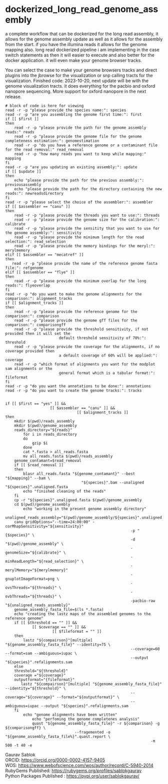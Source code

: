 # dockerized_long_read_genome_assembly
a complete workflow that can be dockerized for the long read assembly, it allows for the genome assembly update as well as it allows for the assembly from the start. if you have the illumina reads it allows for the genome mapping also. long read dockerized pipeline i am implementing in the case switch statements as then it will easier to execute and also better for the docker application. it will even
make your genome browser tracks. 

You can select the case to make your genome browsers tracks and direct plugins into the jbrowse for the visualization or snp calling tracts for the visualization. Finished code: 2023-10-20, next update will be with the genome visualization tracts. it does everything for the pacbio and oxford nanopore sequencing. More support for oxford nanopore in the next release.

```
# block of code is here for viewing
read -r -p "please provide the species name:": species
read -r -p "are you assembling the genome first time:": first
if [[ $first ]]
then 
    read -r -p "please provide the path for the genome assembly reads:" reads
    read -r -p "please provide the genome file for the genome completeness estimation:": genomestimation
    read -r -p "do you have a reference genome or a contaminant file for the read removal:" read_removal
    read -r -p "how many reads you want to keep while mapping:" mapping
fi
read -r -p "are you updating an existing assembly:": update
if [[ $update ]]
then 
    echo "please provide the path for the previous assembly:": previousassembly
    echo "please provide the path for the directory containing the new reads:": newreadsdirectory
fi 
read -r -p "please select the choice of the assembler:": assembler
if [[ $assembler == "canu" ]] 
then 
    read -r -p "please provide the threads you want to use:": threads
    read -r -p "please provide the genome size for the calibration:": calibrate
    read -r -p "please provide the sensitity that you want to use for the genome assembly:": sensitivity
    read -r -p "please provide the minimum length for the read selection:": read_selection
    read -r -p "please provide the memory bindings for the meryl:": merylmemory
elif [[ $assembler == "mecatref" ]]
then 
   read -r -p "please provide the name of the reference genome fasta file:": refgenome
elif [[ $assembler == "flye" ]]
then 
    read -r -p "please provide the minimum overlap for the long reads:": flyeoverlap
fi
read -r -p "do you want to make the genome alignments for the comparison:": alignment_tracks
if [[ $alignment_tracks ]]
then 
    read -r -p "please provide the reference genome for the comparison:": comparison
    read -r -p "please provide the genome gff files for the comparison:": comparisongff
    read -r -p "please provide the threshold sensitivity, if not provided then it will set the
                        default threshold sensitivity of 70%:": threshold
    read -r -p "please provide the coverage for the alignments, if no coverage provided then
                        a default coverage of 60% will be applied:": coverage 
    read -r -p "which format of alignments you want for the modplot sam alignments or the 
                        general format which is a tabular format:": fileformat
fi
read -r -p "do you want the annotations to be done:": annotations
read -r -p "do you want to create the genome tracks:": tracks


if [[ $first == "yes" ]] && 
                    [[ $assembler == "canu" ]] && 
                                [[ $alignment_tracks ]]
then 
    mkdir $(pwd)/reads_assembly
    mkdir $(pwd)/genome_assembly
    reads_directory="${reads}"
        for i in reads_directory
        do 
            gzip $i
        done
        cat *.fasta > all_reads.fasta
        mv all_reads.fasta $(pwd)/reads_assembly
    genome_contamant=$read_removal
    if [[ $read_removal ]]
    then
        blasr all_reads.fasta "${genome_contamant}" --best "${mapping}" --bam \
                                  "${species}".bam --unaligned "${species}".unaligned.fasta
        echo "finished cleaning of the reads"
    fi 
    cp -r "${species}".unaligned.fasta $(pwd)/genome_assembly
    cd $(pwd)/genome_assembly
        echo "working in the present genome assembly directory"
    unaligned_reads_assembly="$(pwd)/genome_assembly/${species}".unaligned.fasta
    canu gridOptions="--time=24:00:00" -corMhapSensitivity="${sensitivity}" 
                                                        -p "{$species}" \ 
                                                        -d "$(pwd)/genome_assembly" \
                                                        -genomeSize="${calibrate}" \
                                                        -minReadLength="${read_selection}" \
                                                        -merylMemory="${merylmemory}" 
                                                        -gnuplotImageFormat=png \
                                                        -ovsThreads="${threads}" \ 
                                                        -ovbThreads="${threads}" \
                                                        -pacbio-raw "${unaligned_reads_assembly}"
    genome_assembly_fasta_file=$(ls *.fasta)
    echo "creating the lastz maps of the assembled genomes to the reference genome"
    if [[ $threshold == "" ]] &&
            [[ $coverage == "" ]] &&
                     [[ $fileformat = "" ]]
    then
        lastz "${compairson}"[multiple] "${genome_assembly_fasta_file}" --identity=75 \
                                                        --coverage=60 --format=sam --ambiguous=iupac \
                                                        --output "${species}".refalignments.sam
    else
    threshold="${threshold}"
    coverage ="${coverage}"
    outputformat="{fileformat}"
       lastz "${compairson}"[multiple] "${genome_assembly_fasta_file}" --identity="${threshold}" \
                                                        --coverage="${coverage}" --format="${outputformat}" \
                                                        --ambiguous=iupac --output "${species}".refalignments.sam
    fi
        echo "genome alignments have been written" 
            echo "perfoming the genome completenes analysis"
            quast "${genome_assembly_fasta_file}" -r ${comparison} -g ${comparisongff} \
                               --fragemented -o "${genome_assembly_fasta_file%}".quast.report \
                                                                 -m 500 -t 40 -e
```



Gaurav Sablok \
ORCID: https://orcid.org/0000-0002-4157-9405 \
WOS: https://www.webofscience.com/wos/author/record/C-5940-2014 \
RubyGems Published: https://rubygems.org/profiles/sablokgaurav \
Python Packages Published : https://pypi.org/user/sablokgaurav/
